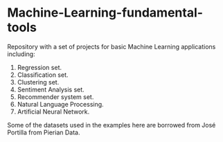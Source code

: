 # Machine-Learning-fundamental-tools

Repository with a set of projects for basic Machine Learning applications including:

 1) Regression set.
 2) Classification set.
 3) Clustering set.
 4) Sentiment Analysis set.
 5) Recommender system set.
 6) Natural Language Processing.
 7) Artificial Neural Network.

Some of the datasets used in the examples here are borrowed from José Portilla from Pierian Data. 
